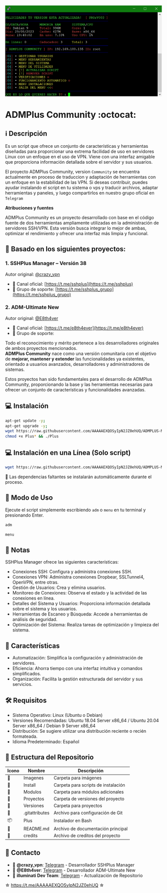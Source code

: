 ﻿![logo](https://github.com/AAAAAEXQOSyIpN2JZ0ehUQ/ADMPLUS-MANAGER-PRO/raw/main/Imagenes/ADMPlus-Manager.png)

# ADMPlus Community :octocat:

## :information_source: Descripción
Es un script que ofrece un conjunto de características y herramientas diseñadas para 
proporcionar una extrema facilidad de uso en servidores Linux con un enfoque en el uso de 
VPN. Viene con una interfaz amigable que proporciona información detallada sobre el servidor y 
sus usuarios.

El proyecto ADMPlus Community, version `Community` se encuentra actualmente en proceso de traduccion y adaptación de herramientas 
con un enfoque en la estabilidad de las VPN. Si deseas contribuir, puedes ayudar instalando el script en tu sistema o vps 
y traducir archivos, adaptar herramientas y paneles, y luego compartirlos en nuestro grupo oficial 
en `Telegram`

**Atribuciones y fuentes**

ADMPlus Community es un proyecto desarrollado con base en el código fuente de dos herramientas ampliamente utilizadas en la administración de servidores SSH/VPN. Esta versión busca integrar lo mejor de ambas, optimizar el rendimiento y ofrecer una interfaz más limpia y funcional.

## 🧩 Basado en los siguientes proyectos:

### 1. **SSHPlus Manager – Versión 38**  
Autor original: [@crazy_vpn](https://t.me/crazy_vpn)  
- 📢 Canal oficial: [https://t.me/sshplus](https://t.me/sshplus)  
- 💬 Grupo de soporte: [https://t.me/sshplus_grupo](https://t.me/sshplus_grupo)

### 2. **ADM-Ultimate New**  
Autor original: [@E8th4ver](https://t.me/E8th4ver) 
- 📢 Canal oficial: [https://t.me/e8th4ever](https://t.me/e8th4ever)  
- 💬 Grupo de soporte: [ ]( )

Todo el reconocimiento y mérito pertenece a los desarrolladores originales de ambos proyectos mencionados.  
**ADMPlus Community** nace como una versión comunitaria con el objetivo de **mejorar, mantener y extender** las funcionalidades ya existentes, orientado a usuarios avanzados, desarrolladores y administradores de sistemas.

Estos proyectos han sido fundamentales para el desarrollo de ADMPlus Community, proporcionando la base y las herramientas necesarias para ofrecer un conjunto de características y funcionalidades avanzadas.

## :computer: Instalación
```bash
apt-get update -y; 
apt-get upgrade -y; 
wget https://raw.githubusercontent.com/AAAAAEXQOSyIpN2JZ0ehUQ/ADMPLUS-MANAGER-PRO/main/Plus; 
chmod +x Plus* && ./Plus
```

## :computer: Instalación en una Línea (Solo script)
```bash
wget https://raw.githubusercontent.com/AAAAAEXQOSyIpN2JZ0ehUQ/ADMPLUS-MANAGER-PRO/main/Plus; chmod +x Plus* && ./Plus 
```

:memo: Las dependencias faltantes se instalarán automáticamente durante el proceso.

## :rocket: Modo de Uso

Ejecute el script simplemente escribiendo `adm` o `menu` en tu terminal y presionando Enter.

```bash
adm
```
```bash
menu
```

## :bookmark_tabs: Notas
SSHPlus Manager ofrece las siguientes características:

- Conexiones SSH: Configura y administra conexiones SSH.
- Conexiones VPN: Administra conexiones Dropbear, SSLTunnel4, OpenVPN, entre otras.
- Gestión de Usuarios: Crea y elimina usuarios.
- Monitoreo de Conexiones: Observa el estado y la actividad de las conexiones en línea.
- Detalles del Sistema y Usuarios: Proporciona información detallada sobre el sistema y los usuarios.
- Herramientas de Escaneo y Búsqueda: Accede a herramientas de análisis de seguridad.
- Optimización del Sistema: Realiza tareas de optimización y limpieza del sistema.

## :star2: Características 

- Automatización: Simplifica la configuración y administración de servidores.
- Eficiencia: Ahorra tiempo con una interfaz intuitiva y comandos simplificados.
- Organización: Facilita la gestión estructurada del servidor y sus servicios.

## :hammer_and_wrench: Requisitos 

- Sistema Operativo: Linux (Ubuntu o Debian)
- Versiones Recomendadas: Ubuntu 18.04 Server x86_64 / Ubuntu 20.04 Server x86_64 / Debian 9 Server x86_64
- Distribución: Se sugiere utilizar una distribución reciente o recién formateada.
- Idioma Predeterminado: Español

## :open_file_folder: Estructura del Repositorio

| Icono            | Nombre         | Descripción                               |
|------------------|----------------|-------------------------------------------|
| :file_folder:    | Imagenes       | Carpeta para imágenes                     |
| :file_folder:    | Install        | Carpeta para scripts de instalación       |
| :file_folder:    | Modulos        | Carpeta para módulos adicionales          |
| :file_folder:    | Proyectos      | Carpeta de versiones del proyecto         |
| :file_folder:    | Versiones      | Carpeta para proyectos                    |
| :page_facing_up: | .gitattributes | Archivo para configuración de Git         |
| :package:        | Plus           | Instalador en Bash                        |
| :book:           | README.md      | Archivo de documentación principal        |
| :page_facing_up: | credits        | Archivo de creditos del proyecto          |

## :email: Contacto
* :busts_in_silhouette: **@crazy_vpn**: [Telegram](https://t.me/crazy_vpn) - Desarrollador SSHPlus Manager
* :busts_in_silhouette: **@E8th4ver**: [Telegram](https://t.me/E8th4ver) - Desarrollador  ADM-Ultimate New
* :busts_in_silhouette: **illuminati Dev Team**: [Telegram](https://t.me/AAAAAEXQOSyIpN2JZ0ehUQ) - Actualización de Repositorio

☆ https://t.me/AAAAAEXQOSyIpN2JZ0ehUQ ☆
